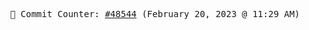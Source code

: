 <p align="center">
    <samp>
        📮 Commit Counter: <a href="https://github.com/Javascript-void0/Javascript-void0/commits/main">#48544</a> (February 20, 2023 @ 11:29 AM)
    </samp>
</p>